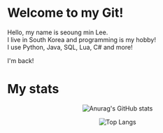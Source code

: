 # Welcome to my Git!
Hello, my name is seoung min Lee.   
I live in South Korea and programming is my hobby!   
I use Python, Java, SQL, Lua, C# and more!

I'm back!

# My stats


<div align="center">

![Anurag's GitHub stats](https://github-readme-stats.vercel.app/api?username=MonocledHalfling&show_icons=true&theme=tokyonight)

</div>

<div align="center">

![Top Langs](https://github-readme-stats.vercel.app/api/top-langs/?username=MonocledHalfling&layout=compact&theme=tokyonight)

</div>
